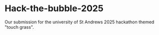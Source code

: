 # Hack-the-bubble-2025
Our submission for the university of St Andrews 2025 hackathon themed "touch grass".
